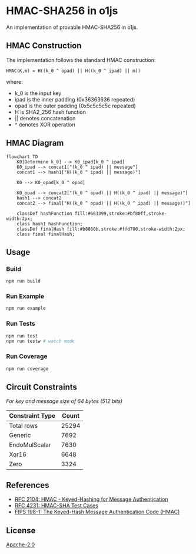 # HMAC-SHA256 in o1js

An implementation of provable HMAC-SHA256 in o1js.

## HMAC Construction

The implementation follows the standard HMAC construction:

```
HMAC(K,m) = H((k_0 ^ opad) || H((k_0 ^ ipad) || m))
```

where:

- k_0 is the input key
- ipad is the inner padding (0x36363636 repeated)
- opad is the outer padding (0x5c5c5c5c repeated)
- H is SHA2_256 hash function
- || denotes concatenation
- ^ denotes XOR operation

## HMAC Diagram

```mermaid
flowchart TD
    K0[Determine k_0] --> K0_ipad[k_0 ^ ipad]
    K0_ipad --> concat1["(k_0 ^ ipad) || message"]
    concat1 --> hash1["H((k_0 ^ ipad) || message)"]
    
    K0 --> K0_opad[k_0 ^ opad]
    
    K0_opad --> concat2["(k_0 ^ opad) || H((k_0 ^ ipad) || message)"]
    hash1 --> concat2
    concat2 --> final["H((k_0 ^ opad) || H((k_0 ^ ipad) || message))"]
    
    classDef hashFunction fill:#663399,stroke:#bf80ff,stroke-width:2px;
    class hash1 hashFunction;
    classDef finalHash fill:#b8860b,stroke:#ffd700,stroke-width:2px;
    class final finalHash;
```

## Usage

### Build

```sh
npm run build
```

### Run Example

```sh
npm run example
```

### Run Tests

```sh
npm run test
npm run testw # watch mode
```

### Run Coverage

```sh
npm run coverage
```

## Circuit Constraints

_For key and message size of 64 bytes (512 bits)_

| Constraint Type | Count |
| --------------- | ----- |
| Total rows      | 25294 |
| Generic         | 7692  |
| EndoMulScalar   | 7630  |
| Xor16           | 6648  |
| Zero            | 3324  |

## References

- [RFC 2104: HMAC - Keyed-Hashing for Message Authentication](https://datatracker.ietf.org/doc/html/rfc2104)
- [RFC 4231: HMAC-SHA Test Cases](https://datatracker.ietf.org/doc/html/rfc4231)
- [FIPS 198-1: The Keyed-Hash Message Authentication Code (HMAC)](https://csrc.nist.gov/files/pubs/fips/198/final/docs/fips-198a.pdf)

## License

[Apache-2.0](LICENSE)
